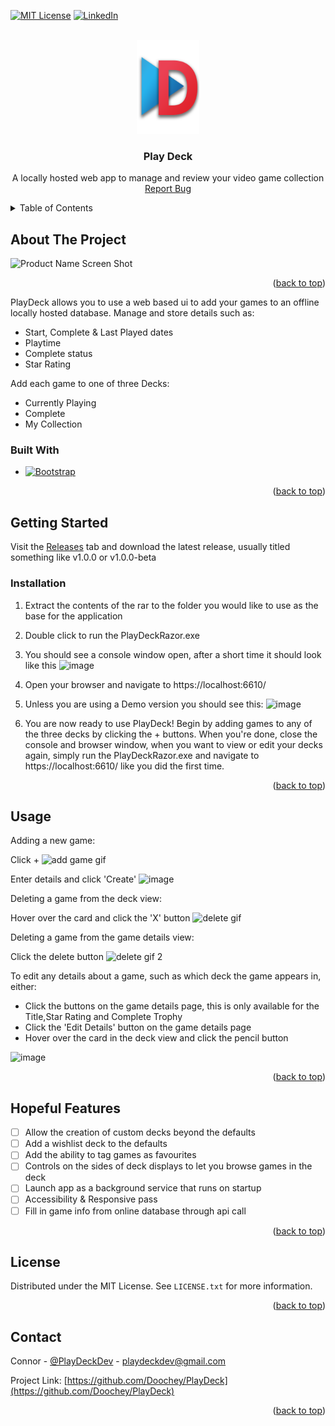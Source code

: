 <!-- Improved compatibility of back to top link: See: https://github.com/othneildrew/Best-README-Template/pull/73 -->
<a name="readme-top"></a>
<!--
*** Thanks for checking out the Best-README-Template. If you have a suggestion
*** that would make this better, please fork the repo and create a pull request
*** or simply open an issue with the tag "enhancement".
*** Don't forget to give the project a star!
*** Thanks again! Now go create something AMAZING! :D
-->



<!-- PROJECT SHIELDS -->
<!--
*** I'm using markdown "reference style" links for readability.
*** Reference links are enclosed in brackets [ ] instead of parentheses ( ).
*** See the bottom of this document for the declaration of the reference variables
*** for contributors-url, forks-url, etc. This is an optional, concise syntax you may use.
*** https://www.markdownguide.org/basic-syntax/#reference-style-links
-->
[![MIT License][license-shield]][license-url]
[![LinkedIn][linkedin-shield]][linkedin-url]



<!-- PROJECT LOGO -->
<br />
<div align="center">
  <a href="https://github.com/Doochey/PlayDeck">
    <img src="PlayDeckRazor/wwwroot/Resources/Icon large.png" alt="Logo" width="100" height="150">
  </a>

<h3 align="center">Play Deck</h3>

  <p align="center">
    A locally hosted web app to manage and review your video game collection
    <br />
    <a href="https://github.com/Doochey/PlayDeck/issues">Report Bug</a>
  </p>
</div>

<!-- TABLE OF CONTENTS -->
<details>
  <summary>Table of Contents</summary>
  <ol>
    <li>
      <a href="#about-the-project">About The Project</a>
      <ul>
        <li><a href="#built-with">Built With</a></li>
      </ul>
    </li>
    <li>
      <a href="#getting-started">Getting Started</a>
      <ul>
        <li><a href="#installation">Installation</a></li>
      </ul>
    </li>
    <li><a href="#usage">Usage</a></li>
    <li><a href="#roadmap">Hopeful Features</a></li>
    <li><a href="#license">License</a></li>
    <li><a href="#contact">Contact</a></li>
  </ol>
</details>



<!-- ABOUT THE PROJECT -->
## About The Project

![Product Name Screen Shot][product-screenshot]



<p align="right">(<a href="#readme-top">back to top</a>)</p>

PlayDeck allows you to use a web based ui to add your games to an offline locally hosted database.
Manage and store details such as:
* Start, Complete & Last Played dates
* Playtime 
* Complete status
* Star Rating

Add each game to one of three Decks: 
* Currently Playing
* Complete 
* My Collection

### Built With

* [![Bootstrap][Bootstrap.com]][Bootstrap-url]

<p align="right">(<a href="#readme-top">back to top</a>)</p>

<!-- GETTING STARTED -->
## Getting Started

Visit the [Releases](https://github.com/Doochey/PlayDeck/releases) tab and download the latest release, usually titled something like v1.0.0 or v1.0.0-beta

### Installation

1. Extract the contents of the rar to the folder you would like to use as the base for the application
2. Double click to run the PlayDeckRazor.exe
3. You should see a console window open, after a short time it should look like this ![image](https://github.com/Doochey/PlayDeck/assets/22661442/f33f43c5-931a-4f0b-9ec7-26304d6ddd06)

5. Open your browser and navigate to https://localhost:6610/
6. Unless you are using a Demo version you should see this: ![image](https://github.com/Doochey/PlayDeck/assets/22661442/9902e69b-a47e-4d10-8b4e-55f6afb4fae5)

7. You are now ready to use PlayDeck! Begin by adding games to any of the three decks by clicking the + buttons. When you're done, close the console and browser window, 
   when you want to view or edit your decks again, simply run the PlayDeckRazor.exe and navigate to https://localhost:6610/ like you did the first time.


<p align="right">(<a href="#readme-top">back to top</a>)</p>



<!-- USAGE EXAMPLES -->
## Usage

Adding a new game:

Click +
![add game gif](https://github.com/Doochey/PlayDeck/assets/22661442/872cbbb3-e6c6-4b0d-b2ee-8307e57a06f4)

Enter details and click 'Create'
![image](https://github.com/Doochey/PlayDeck/assets/22661442/132e3808-a65d-45e3-9851-2e3a28728e07)

Deleting a game from the deck view:

Hover over the card and click the 'X' button
![delete gif](https://github.com/Doochey/PlayDeck/assets/22661442/3f9f521a-1dce-4bb4-8b61-7a7d5275f0c3)

Deleting a game from the game details view:

Click the delete button
![delete gif 2](https://github.com/Doochey/PlayDeck/assets/22661442/f6320cf4-fa4d-4205-9752-d22844aa5ad3)

To edit any details about a game, such as which deck the game appears in, either:
* Click the buttons on the game details page, this is only available for the Title,Star Rating and Complete Trophy
* Click the 'Edit Details' button on the game details page
* Hover over the card in the deck view and click the pencil button

![image](https://github.com/Doochey/PlayDeck/assets/22661442/1203f758-844f-4b85-9533-c14dee6a5002)


<p align="right">(<a href="#readme-top">back to top</a>)</p>


<!-- ROADMAP -->
## Hopeful Features

- [ ] Allow the creation of custom decks beyond the defaults
- [ ] Add a wishlist deck to the defaults
- [ ] Add the ability to tag games as favourites
- [ ] Controls on the sides of deck displays to let you browse games in the deck
- [ ] Launch app as a background service that runs on startup
- [ ] Accessibility & Responsive pass
- [ ] Fill in game info from online database through api call

<p align="right">(<a href="#readme-top">back to top</a>)</p>


<!-- LICENSE -->
## License

Distributed under the MIT License. See `LICENSE.txt` for more information.

<p align="right">(<a href="#readme-top">back to top</a>)</p>



<!-- CONTACT -->
## Contact

Connor - [@PlayDeckDev](https://twitter.com/PlayDeckDev) - playdeckdev@gmail.com

Project Link: [https://github.com/Doochey/PlayDeck](https://github.com/Doochey/PlayDeck)

<p align="right">(<a href="#readme-top">back to top</a>)</p>


<!-- MARKDOWN LINKS & IMAGES -->
<!-- https://www.markdownguide.org/basic-syntax/#reference-style-links -->
[license-shield]: https://img.shields.io/github/license/doochey/PlayDeck.svg?style=for-the-badge
[license-url]: https://github.com/Doochey/PlayDeck/blob/master/LICENSE.txt
[linkedin-shield]: https://img.shields.io/badge/-LinkedIn-black.svg?style=for-the-badge&logo=linkedin&colorB=555
[linkedin-url]: https://linkedin.com/in/connordouch
[product-screenshot]: https://github.com/Doochey/PlayDeck/assets/22661442/ed969af9-4cbe-421e-915b-e58eeef0dedc
[Bootstrap.com]: https://img.shields.io/badge/Bootstrap-563D7C?style=for-the-badge&logo=bootstrap&logoColor=white
[Bootstrap-url]: https://getbootstrap.com

